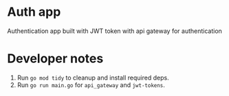# Auth app
Authentication app built with JWT token with api gateway for authentication

# Developer notes

1. Run `go mod tidy` to cleanup and install required deps.
2. Run `go run main.go` for `api_gateway` and `jwt-tokens`.